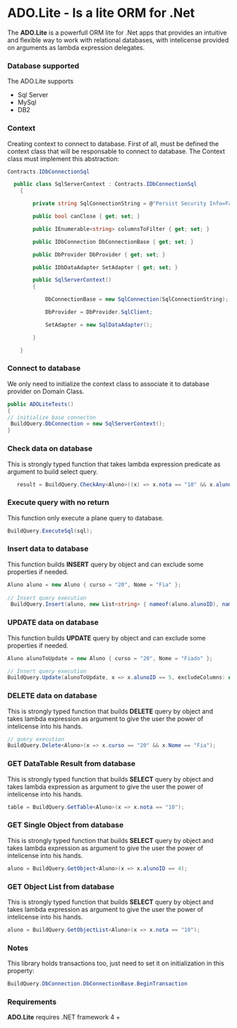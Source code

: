 

# ADO.Lite - Is a lite ORM for .Net #

The **ADO.Lite** is a powerfull ORM lite for .Net apps that provides an intuitive and flexible way to work with relational databases, with intelicense provided on arguments as lambda expression delegates.



### Database supported ###

The ADO.Lite supports

- Sql Server
- MySql
- DB2

### Context ###

Creating context to connect to database. First of all, must be defined the context class that will be responsable to connect to database.
The Context class must implement this abstraction:

```cs
Contracts.IDbConnectionSql 
```


```csharp
  public class SqlServerContext : Contracts.IDbConnectionSql
    {

        private string SqlConnectionString = @"Persist Security Info=False;Integrated Security=true;Initial Catalog=;server=";

        public bool canClose { get; set; }

        public IEnumerable<string> columnsToFilter { get; set; }

        public IDbConnection DbConnectionBase { get; set; }

        public DbProvider DbProvider { get; set; }

        public IDbDataAdapter SetAdapter { get; set; }

        public SqlServerContext()
        {

            DbConnectionBase = new SqlConnection(SqlConnectionString);

            DbProvider = DbProvider.SqlClient;

            SetAdapter = new SqlDataAdapter();

        }

    }
```



### Connect to database ###
 We only need to initialize the context class to associate it to database provider on Domain Class.

```c#
public ADOLiteTests()
{
// initialize base connecton
 BuildQuery.DbConnection = new SqlServerContext();
}
```



### Check data on database ###

This is strongly typed function that takes lambda expression predicate as argument to build select query. 

```c#
   result = BuildQuery.CheckAny<Aluno>((x) => x.nota == "10" && x.alunoID == 5);
```


### Execute query with no return ###

This function only execute a plane query to database. 

```csharp
BuildQuery.ExecuteSql(sql);
```



### Insert data to database ###

This function builds **INSERT** query by object and can exclude some properties if needed.

```csharp
Aluno aluno = new Aluno { curso = "20", Nome = "Fia" };
 
// Insert query execution
 BuildQuery.Insert(aluno, new List<string> { nameof(aluno.alunoID), nameof(aluno.data) });
```



### UPDATE data on database ###

This function builds **UPDATE** query by object and can exclude some properties if needed.

```csharp
Aluno alunoToUpdate = new Aluno { curso = "20", Nome = "Fiado" };

// Insert query execution
BuildQuery.Update(alunoToUpdate, x => x.alunoID == 5, excludeColumns: new List<string> { nameof(alunoUpdated.data) });

```



### DELETE data on database ###
This is strongly typed function that builds **DELETE** query by object and takes lambda expression as argument to give the user the power of intelicense into his hands.

```csharp
// query execution
BuildQuery.Delete<Aluno>(x => x.curso == "20" && x.Nome == "Fia");
```



### GET DataTable Result from database ###

This is strongly typed function that builds **SELECT** query by object and takes lambda expression as argument to give the user the power of intelicense into his hands.

```csharp
table = BuildQuery.GetTable<Aluno>(x => x.nota == "10");
```



### GET Single Object from database ###

This is strongly typed function that builds **SELECT** query by object and takes lambda expression as argument to give the user the power of intelicense into his hands.

```csharp
aluno = BuildQuery.GetObject<Aluno>(x => x.alunoID == 4);
```



### GET Object List from database ###

This is strongly typed function that builds **SELECT** query by object and takes lambda expression as argument to give the user the power of intelicense into his hands.

```csharp
aluno = BuildQuery.GetObjectList<Aluno>(x => x.nota == "10");
```



### Notes ###

This library holds transactions too, just need to set it on initialization in this property:

```csharp
BuildQuery.DbConnection.DbConnectionBase.BeginTransaction
```




### Requirements ###
**ADO.Lite** requires .NET framework 4 +